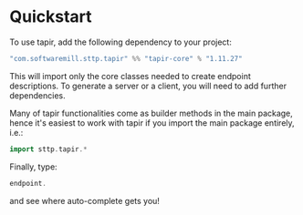 # Quickstart

To use tapir, add the following dependency to your project:

```scala
"com.softwaremill.sttp.tapir" %% "tapir-core" % "1.11.27"
```

This will import only the core classes needed to create endpoint descriptions. To generate a server or a client, you
will need to add further dependencies.

Many of tapir functionalities come as builder methods in the main package, hence it's easiest to work with tapir if 
you import the main package entirely, i.e.:

```scala
import sttp.tapir.*
```

Finally, type:

```scala
endpoint.
```

and see where auto-complete gets you!

